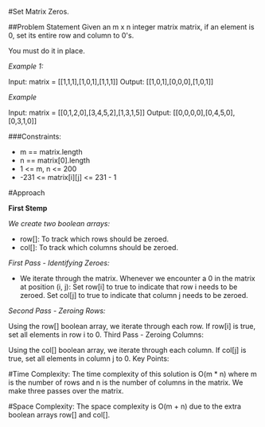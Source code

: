 
#Set Matrix Zeros.


##Problem Statement
Given an m x n integer matrix matrix, if an element is 0, set its entire row and column to 0's.

You must do it in place.


_Example 1:_


Input: matrix = [[1,1,1],[1,0,1],[1,1,1]]
Output: [[1,0,1],[0,0,0],[1,0,1]]


_Example_ 

Input: matrix = [[0,1,2,0],[3,4,5,2],[1,3,1,5]]
Output: [[0,0,0,0],[0,4,5,0],[0,3,1,0]]



###Constraints:

- m == matrix.length
- n == matrix[0].length
- 1 <= m, n <= 200
- -231 <= matrix[i][j] <= 231 - 1



#Approach


**First Stemp**

*We create two boolean arrays:*
- row[]: To track which rows should be zeroed.
- col[]: To track which columns should be zeroed.



*First Pass - Identifying Zeroes:*

- We iterate through the matrix.
Whenever we encounter a 0 in the matrix at position (i, j):
Set row[i] to true to indicate that row i needs to be zeroed.
Set col[j] to true to indicate that column j needs to be zeroed.


*Second Pass - Zeroing Rows:*

Using the row[] boolean array, we iterate through each row.
If row[i] is true, set all elements in row i to 0.
Third Pass - Zeroing Columns:

Using the col[] boolean array, we iterate through each column.
If col[j] is true, set all elements in column j to 0.
Key Points:



#Time Complexity:
 The time complexity of this solution is O(m * n) where m is the number of rows and n is the number of columns in the matrix. We make three passes over the matrix.


#Space Complexity:
 The space complexity is O(m + n) due to the extra boolean arrays row[] and col[].
